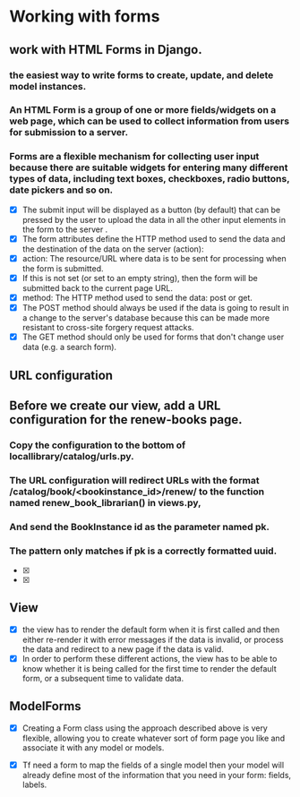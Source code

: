 # Working with forms
##  work with HTML Forms in Django.
###  the easiest way to write forms to create, update, and delete model instances. 
### An HTML Form is a group of one or more fields/widgets on a web page, which can be used to collect information from users for submission to a server.
###  Forms are a flexible mechanism for collecting user input because there are suitable widgets for entering many different types of data, including text boxes, checkboxes, radio buttons, date pickers and so on.
- [x] The submit input will be displayed as a button (by default) that can be pressed by the user to upload the data in all the other input elements in the form to the server .
- [x] The form attributes define the HTTP method used to send the data and the destination of the data on the server (action):
- [x]  action: The resource/URL where data is to be sent for processing when the form is submitted.
- [x]  If this is not set (or set to an empty string), then the form will be submitted back to the current page URL.
- [x]  method: The HTTP method used to send the data: post or get.
- [x]  The POST method should always be used if the data is going to result in a change to the server's database because this can be made more resistant to cross-site forgery request attacks.
- [x]  The GET method should only be used for forms that don't change user data (e.g. a search form).

##  URL configuration
## Before we create our view,  add a URL configuration for the renew-books page. 
### Copy the configuration to the bottom of locallibrary/catalog/urls.py.
### The URL configuration will redirect URLs with the format /catalog/book/<bookinstance_id>/renew/ to the function named renew_book_librarian() in views.py,
### And send the BookInstance id as the parameter named pk.
###  The pattern only matches if pk is a correctly formatted uuid.
- [x] 
- [x] 
## View
- [x] the view has to render the default form when it is first called and then either re-render it with error messages if the data is invalid, or process the data and redirect to a new page if the data is valid.
- [x] In order to perform these different actions, the view has to be able to know whether it is being called for the first time to render the default form, or a subsequent time to validate data.
## ModelForms
- [x]  Creating a Form class using the approach described above is very flexible, allowing you to create whatever sort of form page you like and associate it with any model or models.

- [x] Tf  need a form to map the fields of a single model then your model will already define most of the information that you need in your form: fields, labels.